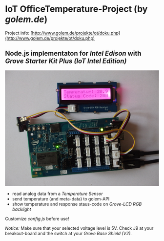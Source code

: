 # IoT OfficeTemperature-Project (by _golem.de_)

Project info: [http://www.golem.de/projekte/ot/doku.php](http://www.golem.de/projekte/ot/doku.php)

## Node.js implementaton for _Intel Edison_ with _Grove Starter Kit Plus (IoT Intel Edition)_

![alt text](https://github.com/jScriptster/IoT-IntelEdison-GolemOfficeTemperatureProject/blob/master/temp-edison.jpg "Intel Edison with Grove Starter Kit Plus (IoT Intel Edition)")

* read analog data from a _Temperature Sensor_
* send temperature (and meta-data) to golem-API
* show temperature and response staus-code on _Grove-LCD RGB backlight_

Customize _config.js_ before use!

_Notice:_ Make sure that your selected voltage level is 5V. Check J9 at your breakout-board and the switch at your _Grove Base Shield (V2)_.
